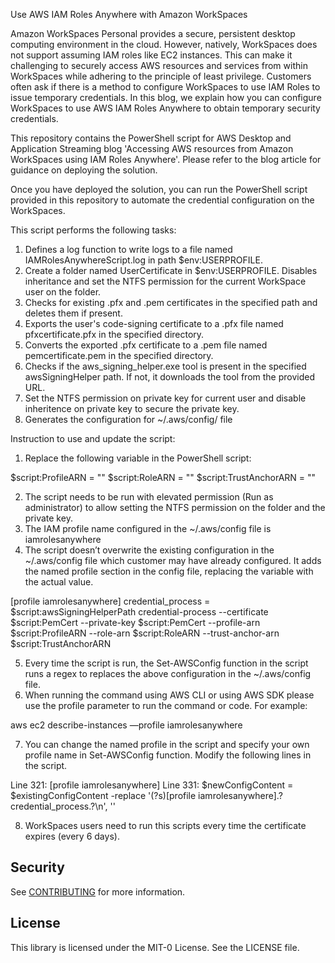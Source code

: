 Use AWS IAM Roles Anywhere with Amazon WorkSpaces

Amazon WorkSpaces Personal provides a secure, persistent desktop computing environment in the cloud. However, natively, WorkSpaces does not support assuming IAM roles like EC2 instances. This can make it challenging to securely access AWS resources and services from within WorkSpaces while adhering to the principle of least privilege. Customers often ask if there is a method to configure WorkSpaces to use IAM Roles to issue temporary credentials. In this blog, we explain how you can configure WorkSpaces to use AWS IAM Roles Anywhere to obtain temporary security credentials.

This repository contains the PowerShell script for AWS Desktop and Application Streaming blog 'Accessing AWS resources from Amazon WorkSpaces using IAM Roles Anywhere'.
Please refer to the blog article for guidance on deploying the solution.

Once you have deployed the solution, you can run the PowerShell script provided in this repository to automate the credential configuration on the WorkSpaces.

This script performs the following tasks:

1. Defines a log function to write logs to a file named IAMRolesAnywhereScript.log in path $env:USERPROFILE.
2. Create a folder named UserCertificate in $env:USERPROFILE. Disables inheritance and set the NTFS permission for the current WorkSpace user on the folder.
3. Checks for existing .pfx and .pem certificates in the specified path and deletes them if present.
4. Exports the user's code-signing certificate to a .pfx file named pfxcertificate.pfx in the specified directory.
5. Converts the exported .pfx certificate to a .pem file named pemcertificate.pem in the specified directory.
6. Checks if the aws_signing_helper.exe tool is present in the specified awsSigningHelper path. If not, it downloads the tool from the provided URL.
7. Set the NTFS permission on private key for current user and disable inheritence on private key to secure the private key.
8. Generates the configuration for ~/.aws/config/ file

Instruction to use and update the script:

1. Replace the following variable in the PowerShell script:

$script:ProfileARN = "<REPLACE WITH PROFILE ARN>"
$script:RoleARN = "<REPLACE WITH IAM ROLE ARN>"
$script:TrustAnchorARN = "<REPLACE WITH TRUST ANCHOR ARN>"

2. The script needs to be run with elevated permission (Run as administrator) to allow setting the NTFS permission on the folder and the private key.
3. The IAM profile name configured in the ~/.aws/config file is iamrolesanywhere
4. The script doesn’t overwrite the existing configuration in the ~/.aws/config file which customer may have already configured. It adds the named profile section in the config file, replacing the variable with the actual value.

[profile iamrolesanywhere]
credential_process = $script:awsSigningHelperPath credential-process --certificate $script:PemCert --private-key $script:PemCert --profile-arn $script:ProfileARN --role-arn $script:RoleARN --trust-anchor-arn $script:TrustAnchorARN

5. Every time the script is run, the Set-AWSConfig function in the script runs a regex to replaces the above configuration in the ~/.aws/config file.
6. When running the command using AWS CLI or using AWS SDK please use the profile parameter to run the command or code. For example:

aws ec2 describe-instances —profile iamrolesanywhere

7. You can change the named profile in the script and specify your own profile name in Set-AWSConfig function. Modify the following lines in the script.

Line 321: [profile iamrolesanywhere]
Line 331: $newConfigContent = $existingConfigContent -replace '(?s)\[profile iamrolesanywhere\].?credential_process.?\n', ''

8. WorkSpaces users need to run this scripts every time the certificate expires (every 6 days). 


## Security

See [CONTRIBUTING](CONTRIBUTING.md#security-issue-notifications) for more information.

## License

This library is licensed under the MIT-0 License. See the LICENSE file.

